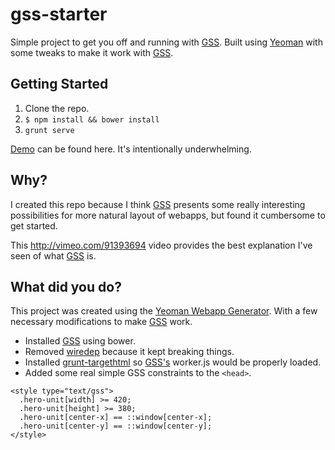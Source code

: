 gss-starter
===========

Simple project to get you off and running with [GSS](http://gridstylesheets.org/). Built using [Yeoman](http://yeoman.io/) with some tweaks to make it work with [GSS](http://gridstylesheets.org/).

## Getting Started
1. Clone the repo.
2. `$ npm install && bower install`
3. `grunt serve`

[Demo](http://wl3.me/gss-starter/) can be found here. It's intentionally underwhelming.

## Why?
I created this repo because I think [GSS](http://gridstylesheets.org/) presents some really interesting possibilities for more natural layout of webapps, but found it cumbersome to get started.

This http://vimeo.com/91393694 video provides the best explanation I've seen of what [GSS](http://gridstylesheets.org/) is.

## What did you do?
This project was created using the [Yeoman Webapp Generator](https://github.com/yeoman/generator-webapp). With a few necessary modifications to make [GSS](http://gridstylesheets.org/) work.
* Installed [GSS](http://gridstylesheets.org/) using bower.
* Removed [wiredep](https://github.com/taptapship/wiredep) because it kept breaking things.
* Installed [grunt-targethtml](https://github.com/changer/grunt-targethtml) so [GSS's](http://gridstylesheets.org/) worker.js would be properly loaded.
* Added some real simple GSS constraints to the `<head>`.
```
<style type="text/gss">
  .hero-unit[width] >= 420;
  .hero-unit[height] >= 380;
  .hero-unit[center-x] == ::window[center-x];
  .hero-unit[center-y] == ::window[center-y];
</style>
```
